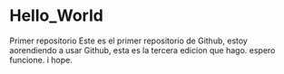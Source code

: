 # Hello_World
Primer repositorio
Este es el primer repositorio de Github, estoy aorendiendo a usar Github, esta es la tercera edicion  que hago. espero funcione.
i hope.
